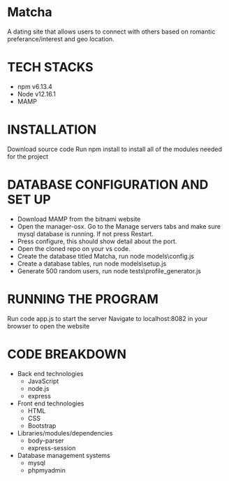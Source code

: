 # Matcha
A dating site that allows users to connect with others based on romantic preferance/interest and geo location.

# TECH STACKS
  - npm v6.13.4
  - Node v12.16.1
  - MAMP

# INSTALLATION
Download source code
Run npm install to install all of the modules needed for the project

# DATABASE CONFIGURATION AND SET UP
  - Download MAMP from the bitnami website
  - Open the manager-osx. Go to the Manage servers tabs and make sure mysql database is running. If not press Restart.
  - Press configure, this should show detail about the port.
  - Open the cloned repo on your vs code.
  - Create the database titled Matcha, run node models\config.js
  - Create a database tables, run node models\setup.js
  - Generate 500 random users, run node tests\profile_generator.js

# RUNNING THE PROGRAM
Run code app.js to start the server
Navigate to localhost:8082 in your browser to open the website

# CODE BREAKDOWN
- Back end technologies
    - JavaScript
    - node.js
    - express
 - Front end technologies
   - HTML
   - CSS
   - Bootstrap
- Libraries/modules/dependencies
    - body-parser
    - express-session
- Database management systems
    - mysql
    - phpmyadmin
